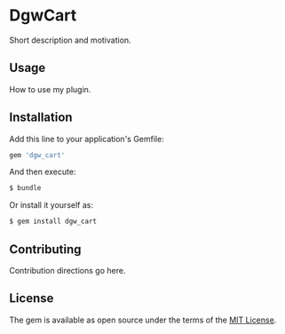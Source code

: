 # DgwCart
Short description and motivation.

## Usage
How to use my plugin.

## Installation
Add this line to your application's Gemfile:

```ruby
gem 'dgw_cart'
```

And then execute:
```bash
$ bundle
```

Or install it yourself as:
```bash
$ gem install dgw_cart
```

## Contributing
Contribution directions go here.

## License
The gem is available as open source under the terms of the [MIT License](https://opensource.org/licenses/MIT).
